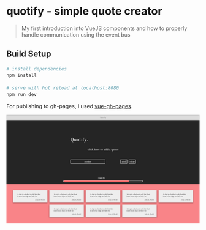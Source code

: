 # quotify - simple quote creator

> My first introduction into VueJS components and how to properly handle communication using the event bus

## Build Setup

``` bash
# install dependencies
npm install

# serve with hot reload at localhost:8080
npm run dev
```

For publishing to gh-pages, I used [vue-gh-pages](https://www.npmjs.com/package/vue-gh-pages).

![Landing page](media/mockup.png?raw=true "Title")
